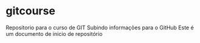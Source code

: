 # gitcourse
Repositorio para o curso de GIT
Subindo informações para o GitHub
Este é um documento de inicio de repositório
